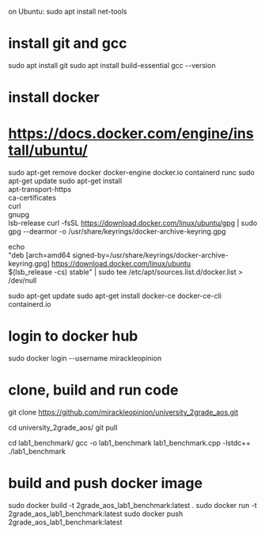 on Ubuntu:
sudo apt install net-tools

# install git and gcc
sudo apt install git
sudo apt install build-essential
gcc --version

# install docker
# https://docs.docker.com/engine/install/ubuntu/
sudo apt-get remove docker docker-engine docker.io containerd runc
sudo apt-get update
sudo apt-get install \
    apt-transport-https \
    ca-certificates \
    curl \
    gnupg \
    lsb-release
curl -fsSL https://download.docker.com/linux/ubuntu/gpg | sudo gpg --dearmor -o /usr/share/keyrings/docker-archive-keyring.gpg

echo \
  "deb [arch=amd64 signed-by=/usr/share/keyrings/docker-archive-keyring.gpg] https://download.docker.com/linux/ubuntu \
  $(lsb_release -cs) stable" | sudo tee /etc/apt/sources.list.d/docker.list > /dev/null

sudo apt-get update
sudo apt-get install docker-ce docker-ce-cli containerd.io

# login to docker hub
sudo docker login --username mirackleopinion

# clone, build and run code
git clone https://github.com/mirackleopinion/university_2grade_aos.git

cd university_2grade_aos/
git pull

cd lab1_benchmark/
gcc -o lab1_benchmark  lab1_benchmark.cpp -lstdc++
./lab1_benchmark

# build and push docker image
sudo docker build -t  2grade_aos_lab1_benchmark:latest . 
sudo docker run -t 2grade_aos_lab1_benchmark:latest
sudo docker push 2grade_aos_lab1_benchmark:latest



